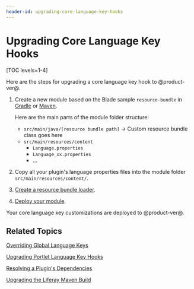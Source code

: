 ```yaml
---
header-id: upgrading-core-language-key-hooks
---
```


# Upgrading Core Language Key Hooks

[TOC levels=1-4]

Here are the steps for upgrading a core language key hook to @product-ver@. 

1.  Create a new module based on the Blade sample `resource-bundle` in 
    [Gradle](https://github.com/liferay/liferay-blade-samples/tree/master/gradle/extensions/resource-bundle)
    or [Maven](https://github.com/liferay/liferay-blade-samples/tree/master/maven/extensions/resource-bundle). 

    Here are the main parts of the module folder structure:

    - `src/main/java/[resource bundle path]` &rarr; Custom resource bundle class goes here 
    -  `src/main/resources/content`
        - `Language.properties`
        - `Language_xx.properties`
        - ...

2.  Copy all your plugin's language properties files into the module
    folder `src/main/resources/content/`.

3.  [Create a resource bundle loader](/docs/7-1/tutorials/-/knowledge_base/t/overriding-global-language-keys#create-a-resource-bundle-service-component). 

4.  [Deploy your module](/docs/7-1/tutorials/-/knowledge_base/t/starting-module-development#building-and-deploying-a-module). 

Your core language key customizations are deployed to @product-ver@. 

## Related Topics

[Overriding Global Language Keys](/docs/7-1/tutorials/-/knowledge_base/t/overriding-global-language-keys)

[Upgrading Portlet Language Key Hooks](/docs/7-1/tutorials/-/knowledge_base/t/upgrading-portlet-language-key-hooks)

[Resolving a Plugin's Dependencies](/docs/7-1/tutorials/-/knowledge_base/t/resolving-a-plugins-dependencies)

[Upgrading the Liferay Maven Build](/docs/7-1/tutorials/-/knowledge_base/t/upgrading-the-liferay-maven-build)     

